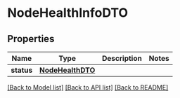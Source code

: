 # NodeHealthInfoDTO

## Properties
Name | Type | Description | Notes
------------ | ------------- | ------------- | -------------
**status** | [**NodeHealthDTO**](NodeHealthDTO.md) |  | 

[[Back to Model list]](../README.md#documentation-for-models) [[Back to API list]](../README.md#documentation-for-api-endpoints) [[Back to README]](../README.md)


